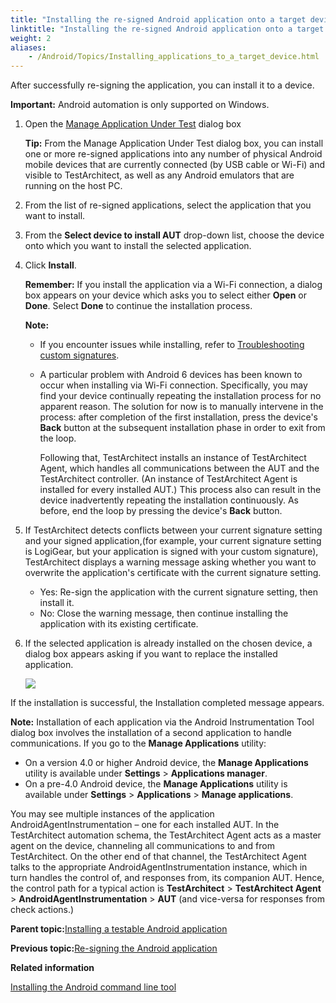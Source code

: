 ```yaml
--- 
title: "Installing the re-signed Android application onto a target device"
linktitle: "Installing the re-signed Android application onto a target device"
weight: 2
aliases: 
    - /Android/Topics/Installing_applications_to_a_target_device.html
---
```


After successfully re-signing the application, you can install it to a device.

**Important:** Android automation is only supported on Windows.

1.  Open the [Manage Application Under Test](/Android/Topics/Installing_applications_resigning.html) dialog box

    **Tip:** From the Manage Application Under Test dialog box, you can install one or more re-signed applications into any number of physical Android mobile devices that are currently connected \(by USB cable or Wi-Fi\) and visible to TestArchitect, as well as any Android emulators that are running on the host PC.

2.  From the list of re-signed applications, select the application that you want to install.

3.  From the **Select device to install AUT** drop-down list, choose the device onto which you want to install the selected application.

4.  Click **Install**.

    **Remember:** If you install the application via a Wi-Fi connection, a dialog box appears on your device which asks you to select either **Open** or **Done**. Select **Done** to continue the installation process.

    **Note:**

    -   If you encounter issues while installing, refer to [Troubleshooting custom signatures](/TA_FAQ/Topics/faq.tshoot.Android_custom_signature.html).
    -   A particular problem with Android 6 devices has been known to occur when installing via Wi-Fi connection. Specifically, you may find your device continually repeating the installation process for no apparent reason. The solution for now is to manually intervene in the process: after completion of the first installation, press the device's **Back** button at the subsequent installation phase in order to exit from the loop.

        Following that, TestArchitect installs an instance of TestArchitect Agent, which handles all communications between the AUT and the TestArchitect controller. \(An instance of TestArchitect Agent is installed for every installed AUT.\) This process also can result in the device inadvertently repeating the installation continuously. As before, end the loop by pressing the device's **Back** button.

5.  If TestArchitect detects conflicts between your current signature setting and your signed application,\(for example, your current signature setting is LogiGear, but your application is signed with your custom signature\), TestArchitect displays a warning message asking whether you want to overwrite the application's certificate with the current signature setting.

    -   Yes: Re-sign the application with the current signature setting, then install it.
    -   No: Close the warning message, then continue installing the application with its existing certificate.
6.  If the selected application is already installed on the chosen device, a dialog box appears asking if you want to replace the installed application.

    ![](/images//Images/android_13.png)


If the installation is successful, the Installation completed message appears.

**Note:** Installation of each application via the Android Instrumentation Tool dialog box involves the installation of a second application to handle communications. If you go to the **Manage Applications** utility:

-   On a version 4.0 or higher Android device, the **Manage Applications** utility is available under **Settings** \> **Applications manager**.
-   On a pre-4.0 Android device, the **Manage Applications** utility is available under **Settings** \> **Applications** \> **Manage applications**.

You may see multiple instances of the application AndroidAgentInstrumentation – one for each installed AUT. In the TestArchitect automation schema, the TestArchitect Agent acts as a master agent on the device, channeling all communications to and from TestArchitect. On the other end of that channel, the TestArchitect Agent talks to the appropriate AndroidAgentInstrumentation instance, which in turn handles the control of, and responses from, its companion AUT. Hence, the control path for a typical action is **TestArchitect** \> **TestArchitect Agent** \> **AndroidAgentInstrumentation** \> **AUT** \(and vice-versa for responses from check actions.\)

**Parent topic:**[Installing a testable Android application](/Android/Topics/Installing_applications.html)

**Previous topic:**[Re-signing the Android application](/Android/Topics/Installing_applications_resigning.html)

**Related information**  


[Installing the Android command line tool](/Android/Topics/Android_command_line_tool_install.html)

